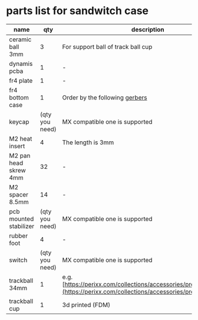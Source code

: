 # parts list for sandwitch case

|name|qty|description|
|---|---|---|
|ceramic ball 3mm|3|For support ball of track ball cup|
|dynamis pcba|1|-|
|fr4 plate|1|-|
|fr4 bottom case|1|Order by the following [gerbers](https://github.com/bbrfkr/dynamis-keyboard/tree/master/case/sandwitch/gerbers)|
|keycap|(qty you need)|MX compatible one is supported|
|M2 heat insert|4|The length is 3mm|
|M2 pan head skrew 4mm|32|-|
|M2 spacer 8.5mm|14|-|
|pcb mounted stabilizer|(qty you need)|MX compatible one is supported|
|rubber foot|4|-|
|switch|(qty you need)|MX compatible one is supported|
|trackball 34mm|1|e.g. [https://perixx.com/collections/accessories/products/18047](https://perixx.com/collections/accessories/products/18047)|
|trackball cup|1|3d printed (FDM)|
